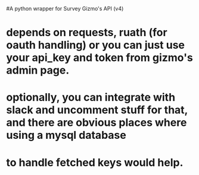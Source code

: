 #A python wrapper for Survey Gizmo's API (v4)
# depends on requests, ruath (for oauth handling) or you can just use your api_key and token from gizmo's admin page.
# optionally, you can integrate with slack and uncomment stuff for that, and there are obvious places where using a mysql database 
# to handle fetched keys would help.
